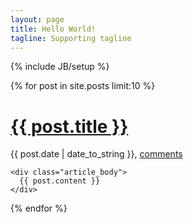 ```yaml
---
layout: page
title: Hello World!
tagline: Supporting tagline
---
```

{% include JB/setup %}

{% for post in site.posts limit:10 %}
  <div class="post">
    <div class="meta">
      <h1><a href="{{post.url}}">{{ post.title }}</a></h1>
      <p class="post_time">{{ post.date | date_to_string }}, <a href="{{post.url}}#disqus_thread">comments</a></p>
    </div>

    <div class="article_body">
      {{ post.content }}
    </div>
  </div>
{% endfor %}